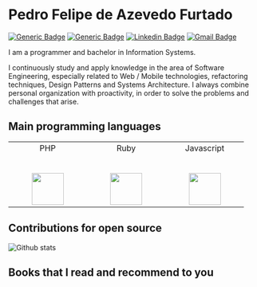 # Pedro Felipe de Azevedo Furtado

<p align="left">
  
  [![Generic Badge](https://komarev.com/ghpvc/?username=pedrofurtado)](https://komarev.com/ghpvc/?username=pedrofurtado) [![Generic Badge](https://img.shields.io/badge/Programmer-Yes-green)](https://img.shields.io/badge/Programmer-Yes-green) [![Linkedin Badge](https://img.shields.io/badge/-Pedro&nbsp;Furtado-blue?style=flat-square&logo=Linkedin&logoColor=white&link=https://www.linkedin.com/in/pedro-furtado/)](https://www.linkedin.com/in/pedro-furtado/) [![Gmail Badge](https://img.shields.io/badge/-pedro.felipe.azevedo.furtado@gmail.com-c14438?style=flat-square&logo=Gmail&logoColor=white&link=mailto:pedro.felipe.azevedo.furtado@gmail.com)](mailto:pedro.felipe.azevedo.furtado@gmail.com)
</p>

I am a programmer and bachelor in Information Systems.

I continuously study and apply knowledge in the area of Software Engineering, especially related to Web / Mobile technologies, refactoring techniques, Design Patterns and Systems Architecture. I always combine personal organization with proactivity, in order to solve the problems and challenges that arise.

## Main programming languages

<table>
  <tbody>
    <tr valign="top">
      <td width="20%" align="center">
        <span>PHP</span><br><br><br>
        <img height="64px" src="https://cdn.svgporn.com/logos/php.svg">
      </td>
      <td width="20%" align="center">
        <span>Ruby</span><br><br><br>
        <img height="64px" src="https://cdn.svgporn.com/logos/ruby.svg">
      </td>
      <td width="20%" align="center">
        <span>Javascript</span><br><br><br>
        <img height="64px" src="https://cdn.svgporn.com/logos/javascript.svg">
      </td>
    </tr>
  </tbody>
</table>

## Contributions for open source

![Github stats](https://github-readme-stats.vercel.app/api?username=pedrofurtado&show_icons=true&hide_border=true)

## Books that I read and recommend to you

